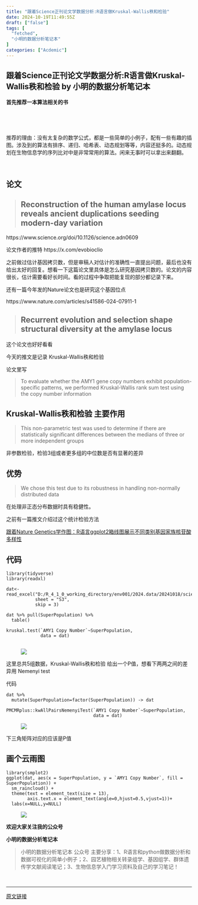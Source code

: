 ```yaml
---
title: "跟着Science正刊论文学数据分析:R语言做Kruskal-Wallis秩和检验"
date: 2024-10-19T11:49:55Z
draft: ["false"]
tags: [
  "fetched",
  "小明的数据分析笔记本"
]
categories: ["Acdemic"]
---
```

跟着Science正刊论文学数据分析:R语言做Kruskal-Wallis秩和检验 by 小明的数据分析笔记本
------
<div><section data-tool="mdnice编辑器" data-website="https://www.mdnice.com" data-mpa-powered-by="yiban.io"><p data-tool="mdnice编辑器"><strong>首先推荐一本算法相关的书</strong></p><p data-tool="mdnice编辑器"><br></p><section><mp-common-cpsad data-pluginname="mpcps" data-templateid="card" data-traceid="e5f5be23-51d6-4d95-883b-8dd921e3ed10" data-goodssouce="1" data-pid="101_14292931" data-appuin="3277471712" data-cpsversion="v112"></mp-common-cpsad></section></section><p><br></p><p>推荐的理由：没有太复杂的数学公式，都是一些简单的小例子，配有一些有趣的插图。涉及到的算法有排序、递归、哈希表、动态规划等等，内容还挺多的。动态规划在生物信息学的序列比对中是非常常用的算法。闲来无事时可以拿出来翻翻。<br></p><p><br></p><section data-tool="mdnice编辑器" data-website="https://www.mdnice.com"><h2 data-tool="mdnice编辑器"><span></span><span>论文</span><span></span><span> </span></h2><blockquote data-tool="mdnice编辑器"><span></span><h1><span></span><span><span>Reconstruction of the human amylase locus reveals ancient duplications seeding modern-day variation</span></span><span></span></h1></blockquote><p data-tool="mdnice编辑器">https://www.science.org/doi/10.1126/science.adn0609</p><p data-tool="mdnice编辑器">论文作者的推特 https://x.com/evobioclio</p><p data-tool="mdnice编辑器">之前做过估计基因拷贝数，但是审稿人对估计的准确性一直提出问题，最后也没有给出太好的回复。想看一下这篇论文里具体是怎么研究基因拷贝数的。论文的内容很长，估计需要看好长时间。看的过程中争取把能复现的部分都记录下来。</p><p data-tool="mdnice编辑器">还有一篇今年发的Nature论文也是研究这个基因位点</p><p data-tool="mdnice编辑器">https://www.nature.com/articles/s41586-024-07911-1</p><blockquote data-tool="mdnice编辑器"><span></span><h1><span></span><span><span>Recurrent evolution and selection shape structural diversity at the amylase locus</span></span><span></span></h1></blockquote><p data-tool="mdnice编辑器">这个论文也好好看看</p><p data-tool="mdnice编辑器">今天的推文是记录 Kruskal-Wallis秩和检验</p><p data-tool="mdnice编辑器">论文里写</p><blockquote data-tool="mdnice编辑器"><span></span><p>To evaluate whether the AMY1 gene copy numbers exhibit population-specific patterns, we performed Kruskal-Wallis rank sum test using the copy number information</p></blockquote><h2 data-tool="mdnice编辑器"><span></span><span>Kruskal-Wallis秩和检验 主要作用</span><span></span><span> </span></h2><blockquote data-tool="mdnice编辑器"><span></span><p>This non-parametric test was used to determine if there are statistically significant differences between the medians of three or more independent groups</p></blockquote><p data-tool="mdnice编辑器">非参数检验，检验3组或者更多组的中位数是否有显著的差异</p><h2 data-tool="mdnice编辑器"><span></span><span>优势</span><span></span><span> </span></h2><blockquote data-tool="mdnice编辑器"><span></span><p>We chose this test due to its robustness in handling non-normally distributed data</p></blockquote><p data-tool="mdnice编辑器">在处理非正态分布数据时具有稳健性。</p><p data-tool="mdnice编辑器">之前有一篇推文介绍过这个统计检验方法</p><p data-tool="mdnice编辑器"><a target="_blank" href="http://mp.weixin.qq.com/s?__biz=MzI3NzQ3MTcxMg==&amp;mid=2247496483&amp;idx=1&amp;sn=1cc15529174f76c1092fd510300b5e1c&amp;chksm=eb677bacdc10f2ba4b8a68cdaa74c40fb350da4ab67aee9e541131456165f436a8f77f009ce3&amp;scene=21#wechat_redirect" textvalue="跟着Nature Genetics学作图：R语言ggplot2箱线图展示不同类别基因家族核苷酸多样性" linktype="text" imgurl="" imgdata="null" data-itemshowtype="0" tab="innerlink" data-linktype="2">跟着Nature Genetics学作图：R语言ggplot2箱线图展示不同类别基因家族核苷酸多样性</a><br></p><h2 data-tool="mdnice编辑器"><span></span><span>代码</span><span></span><span> </span></h2><pre data-tool="mdnice编辑器"><span></span><code>library(tidyverse)<br>library(readxl)<br><br>dat&lt;-read_excel("D:/R_4_1_0_working_directory/env001/2024.data/20241018/science.adn0609_tables_s1_to_s15.xlsx",<br>           sheet = "S3",<br>           skip = 3)<br><br>dat %&gt;% pull(SuperPopulation) %&gt;% <br>  table()<br><br>kruskal.test(`AMY1 Copy Number`~SuperPopulation,<br>             data = dat)<br><br></code></pre><figure data-tool="mdnice编辑器"><img data-imgfileid="100014433" data-ratio="0.4917293233082707" data-src="https://mmbiz.qpic.cn/sz_mmbiz_png/t1wZDoUyFk7jqfibGf01sPagzmprVqaskaubvKwv7Tms61WqjsNcZDgV6N96ziaryMeO98J0uSpeFnrbUe4VFESg/640?wx_fmt=png&amp;from=appmsg" data-type="png" data-w="665" src="https://mmbiz.qpic.cn/sz_mmbiz_png/t1wZDoUyFk7jqfibGf01sPagzmprVqaskaubvKwv7Tms61WqjsNcZDgV6N96ziaryMeO98J0uSpeFnrbUe4VFESg/640?wx_fmt=png&amp;from=appmsg"></figure><p data-tool="mdnice编辑器">这里总共5组数据，Kruskal-Wallis秩和检验 给出一个P值，想看下两两之间的差异用 Nemenyi test</p><p data-tool="mdnice编辑器">代码</p><pre data-tool="mdnice编辑器"><span></span><code>dat %&gt;% <br>  mutate(SuperPopulation=factor(SuperPopulation)) -&gt; dat<br><br>PMCMRplus::kwAllPairsNemenyiTest(`AMY1 Copy Number`~SuperPopulation,<br>                                 data = dat)<br></code></pre><figure data-tool="mdnice编辑器"><img data-imgfileid="100014432" data-ratio="0.44878048780487806" data-src="https://mmbiz.qpic.cn/sz_mmbiz_png/t1wZDoUyFk7jqfibGf01sPagzmprVqaskMNQ63fJg2VrZEkfmuOjUBErDRhC8PA2btdJcF4s0GIyRJ1MiaoFxv6Q/640?wx_fmt=png&amp;from=appmsg" data-type="png" data-w="1025" src="https://mmbiz.qpic.cn/sz_mmbiz_png/t1wZDoUyFk7jqfibGf01sPagzmprVqaskMNQ63fJg2VrZEkfmuOjUBErDRhC8PA2btdJcF4s0GIyRJ1MiaoFxv6Q/640?wx_fmt=png&amp;from=appmsg"></figure><p data-tool="mdnice编辑器">下三角矩阵对应的应该是P值</p><h2 data-tool="mdnice编辑器"><span></span><span>画个云雨图</span><span></span><span> </span></h2><pre data-tool="mdnice编辑器"><span></span><code>library(smplot2)<br>ggplot(dat, aes(x = SuperPopulation, y = `AMY1 Copy Number`, fill = SuperPopulation)) + <br>  sm_raincloud() +<br>  theme(text = element_text(size = 13),<br>        axis.text.x = element_text(angle=0,hjust=0.5,vjust=1))+<br>  labs(x=NULL,y=NULL)<br></code></pre><figure data-tool="mdnice编辑器"><img data-imgfileid="100014434" data-ratio="0.42407407407407405" data-src="https://mmbiz.qpic.cn/sz_mmbiz_png/t1wZDoUyFk7jqfibGf01sPagzmprVqaskv5etmL9V3gUe2VaV8FY3ZHrjeUxwPAOAy2mqBfvZpPd1MsoPicexlxw/640?wx_fmt=png&amp;from=appmsg" data-type="png" data-w="1080" src="https://mmbiz.qpic.cn/sz_mmbiz_png/t1wZDoUyFk7jqfibGf01sPagzmprVqaskv5etmL9V3gUe2VaV8FY3ZHrjeUxwPAOAy2mqBfvZpPd1MsoPicexlxw/640?wx_fmt=png&amp;from=appmsg"></figure><p data-tool="mdnice编辑器"><strong>欢迎大家关注我的公众号</strong></p><p data-tool="mdnice编辑器"><strong>小明的数据分析笔记本</strong></p><section><mp-common-profile data-pluginname="mpprofile" data-id="MzI3NzQ3MTcxMg==" data-headimg="http://mmbiz.qpic.cn/mmbiz_png/t1wZDoUyFk5t1sOnM0iabvBhnfIj5YpyqrMib0E1MGCd9ibcYxaOPZd0GWhQBDvK2BPEwsicQxd6y5MHLfphnwHnow/0?wx_fmt=png" data-nickname="小明的数据分析笔记本" data-alias="" data-signature="分享R语言和python在生物信息领域做数据分析和数据可视化的简单小例子；偶尔会分享一些组学数据处理相关的内容" data-from="0" data-is_biz_ban="0"></mp-common-profile></section><p data-tool="mdnice编辑器"><strong></strong></p><blockquote data-tool="mdnice编辑器"><span></span><p>小明的数据分析笔记本 公众号 主要分享：1、R语言和python做数据分析和数据可视化的简单小例子；2、园艺植物相关转录组学、基因组学、群体遗传学文献阅读笔记；3、生物信息学入门学习资料及自己的学习笔记！</p></blockquote></section><p><br></p><p><mp-style-type data-value="3"></mp-style-type></p></div>  
<hr>
<a href="https://mp.weixin.qq.com/s/z-4MJUclrv_5TbBVSrpMHA",target="_blank" rel="noopener noreferrer">原文链接</a>
